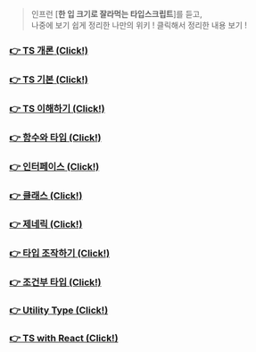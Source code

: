 > 인프런 [**한 입 크기로 잘라먹는 타입스크립트**]를 듣고, <br/>
> 나중에 보기 쉽게 정리한 나만의 위키 !
> 클릭해서 정리한 내용 보기 !

### [👉 TS 개론 (Click!)](1강-TS-개론)
### [👉 TS 기본 (Click!)](2강-TS-기본)
### [👉 TS 이해하기 (Click!)](3강-TS-이해하기)
### [👉 함수와 타입 (Click!)](4강-함수와-타입)
### [👉 인터페이스 (Click!)](5강-인터페이스)
### [👉 클래스 (Click!)](6강-클래스)
### [👉 제네릭 (Click!)](7강-제네릭)
### [👉 타입 조작하기 (Click!)](8강-타입-조작하기)
### [👉 조건부 타입 (Click!)](9강-조건부-타입)
### [👉 Utility Type (Click!)](10강-Utility-Type)
### [👉 TS with React (Click!)](11강-TS-with-React)
